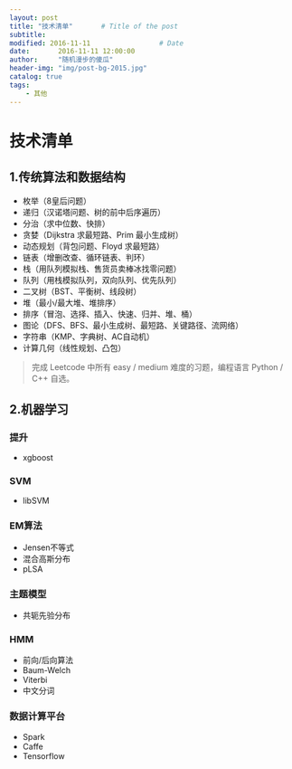 ```yaml
---
layout: post
title: "技术清单"       # Title of the post
subtitle:
modified: 2016-11-11                 # Date
date:       2016-11-11 12:00:00
author:     "随机漫步的傻瓜"
header-img: "img/post-bg-2015.jpg"
catalog: true
tags:
    - 其他
---
```


# 技术清单

## 1.传统算法和数据结构
 - 枚举（8皇后问题）
 - 递归（汉诺塔问题、树的前中后序遍历）
 - 分治（求中位数、快排）
 - 贪婪（Dijkstra 求最短路、Prim 最小生成树）
 - 动态规划（背包问题、Floyd 求最短路）
 - 链表（增删改查、循环链表、判环）
 - 栈（用队列模拟栈、售货员卖棒冰找零问题）
 - 队列（用栈模拟队列，双向队列、优先队列）
 - 二叉树（BST、平衡树、线段树）
 - 堆（最小/最大堆、堆排序）
 - 排序（冒泡、选择、插入、快速、归并、堆、桶）
 - 图论（DFS、BFS、最小生成树、最短路、关键路径、流网络）
 - 字符串（KMP、字典树、AC自动机）
 - 计算几何（线性规划、凸包）

>完成 Leetcode 中所有 easy / medium 难度的习题，编程语言 Python / C++ 自选。


## 2.机器学习

### 提升
- xgboost

### SVM
- libSVM

### EM算法
- Jensen不等式
- 混合高斯分布
- pLSA

### 主题模型
- 共轭先验分布

### HMM
- 前向/后向算法
- Baum-Welch
- Viterbi
- 中文分词

### 数据计算平台
- Spark
- Caffe
- Tensorflow
